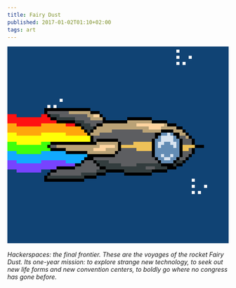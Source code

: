 ```yaml
---
title: Fairy Dust
published: 2017-01-02T01:10+02:00
tags: art
---
```


[![Fairy Dust](fairy-dust.gif)](fairy-dust.gif)

*Hackerspaces: the final frontier. These are the voyages of the rocket Fairy Dust. Its one-year mission: to explore strange new technology, to seek out new life forms and new convention centers, to boldly go where no congress has gone before.*

